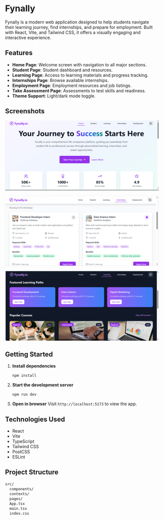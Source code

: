 # Fynally

Fynally is a modern web application designed to help students navigate their learning journey, find internships, and prepare for employment. Built with React, Vite, and Tailwind CSS, it offers a visually engaging and interactive experience.

## Features

- **Home Page**: Welcome screen with navigation to all major sections.
- **Student Page**: Student dashboard and resources.
- **Learning Page**: Access to learning materials and progress tracking.
- **Internships Page**: Browse available internships.
- **Employment Page**: Employment resources and job listings.
- **Take Assessment Page**: Assessments to test skills and readiness.
- **Theme Support**: Light/dark mode toggle.

## Screenshots

![Home Page](https://github.com/lohi-cell/Fynally/blob/main/Screenshot%202025-09-08%20141415.png)

![Internships Page](https://github.com/lohi-cell/Fynally/blob/main/Screenshot%202025-09-08%20141454.png)

![Learning Page](https://github.com/lohi-cell/Fynally/blob/main/Screenshot%202025-09-08%20141510.png)

## Getting Started

1. **Install dependencies**
	```cmd
	npm install
	```
2. **Start the development server**
	```cmd
	npm run dev
	```
3. **Open in browser**
	Visit `http://localhost:5173` to view the app.

## Technologies Used

- React
- Vite
- TypeScript
- Tailwind CSS
- PostCSS
- ESLint

## Project Structure

```
src/
  components/
  contexts/
  pages/
  App.tsx
  main.tsx
  index.css
```
